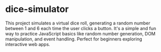 # dice-simulator
This project simulates a virtual dice roll, generating a random number between 1 and 6 each time the user clicks a button. It's a simple and fun way to practice JavaScript basics like random number generation, DOM manipulation, and event handling. Perfect for beginners exploring interactive web apps.
